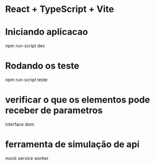 # React + TypeScript + Vite

# Iniciando aplicacao 
npm run-script dev

# Rodando os teste
npm run-script teste

# verificar o que os elementos pode receber de parametros
interface dom 


# ferramenta de simulação de api
mock service worker
